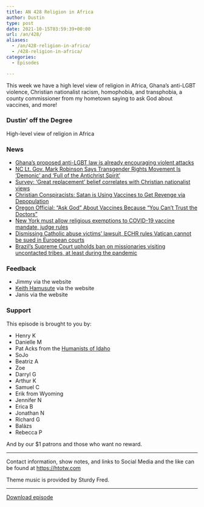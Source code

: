 ```yaml
---
title: AN 428 Religion in Africa
author: Dustin
type: post
date: 2021-10-15T03:59:39+00:00
url: /an/428/
aliases:
  - /an/428-religion-in-africa/
  - /428-religion-in-africa/
categories:
  - Episodes

---
```

<div id="buzzsprout-player-10552681"></div><script src="https://www.buzzsprout.com/1983601/10552681-428-religion-in-africa.js?container_id=buzzsprout-player-10552681&player=small" type="text/javascript" charset="utf-8"></script>

This week we have a high level view of religion in Africa, Ghana’s anti-LGBT violence, Christian nationalist racism, homophobia, and transphobia, a county commissioner from my hometown saying to ask God about vaccines, and more!

<!--more-->

### Dustin&#8217; off the Degree

High-level view of religion in Africa

### News

  * [Ghana’s proposed anti-LGBT law is already encouraging violent attacks][1]
  * [NC Lt. Gov. Mark Robinson Says Transgender Rights Movement Is ‘Demonic’ and ‘Full of the Antichrist Spirit’][2]
  * [Survey: ‘Great replacement’ belief correlates with Christian nationalist views][3]
  * [Christian Conspiracists: Satan is Using Vaccines to Get Revenge via Depopulation][4]
  * [Oregon Official: “Ask God” About Vaccines Because “You Can’t Trust the Doctors”][5]
  * [New York must allow religious exemptions to COVID-19 vaccine mandate, judge rules][6]
  * [Dismissing Catholic abuse victims&#8217; lawsuit, ECHR rules Vatican cannot be sued in European courts][7]
  * [Brazil’s Supreme Court upholds ban on missionaries visiting uncontacted tribes, at least during the pandemic][8]

### Feedback

  * Jimmy via the website
  * [Keith Hamusute][9] via the website
  * Janis via the website

### Support

This episode is brought to you by:

  * Henry K
  * Danielle M
  * Pat Acks from the [Humanists of Idaho][10]
  * SoJo
  * Beatriz A
  * Zoe
  * Darryl G
  * Arthur K
  * Samuel C
  * Erik from Wyoming
  * Jennifer N
  * Erica B
  * Jonathan N
  * Richard G
  * Balázs
  * Rebecca P

And by our $1 patrons and those who want no reward.

* * *

Contact information, show notes, and links to Social Media and the like can be found at <https://htotw.com>

Theme music is provided by Sturdy Fred.

* * *

<a href="https://dts.podtrac.com/redirect.mp3/cdn.nomads.studio/file/nsp-media/atheist_nomads_428.mp3" target="_blank" rel="noopener">Download episode</a>

 [1]: https://www.cnn.com/2021/10/08/africa/ghana-lgbtq-crackdown-intl-cmd/index.html
 [2]: https://www.rightwingwatch.org/post/nc-lt-gov-mark-robinson-says-transgender-rights-movement-is-demonic-and-full-of-the-antichrist-spirit/
 [3]: https://religionnews.com/2021/10/12/survey-christian-nationalist-view-of-history-correlates-with-support-for-racist-conspiracy-theory/
 [4]: https://friendlyatheist.patheos.com/2021/10/07/christian-conspiracists-satan-is-using-vaccines-to-get-revenge-via-depopulation/
 [5]: https://friendlyatheist.patheos.com/2021/10/08/oregon-official-ask-god-about-vaccines-because-you-cant-trust-the-doctors/
 [6]: https://www.reuters.com/world/us/new-york-must-allow-religious-exemptions-covid-19-vaccine-mandate-judge-rules-2021-10-12/
 [7]: https://edition.cnn.com/2021/10/12/europe/echr-ruling-catholic-church-intl/index.html
 [8]: https://friendlyatheist.patheos.com/2021/10/07/brazils-top-court-upholds-ban-on-missionaries-invading-indigenous-tribes/
 [9]: http://khhamusute.blogspot.com/
 [10]: https://www.humanistsofidaho.org/